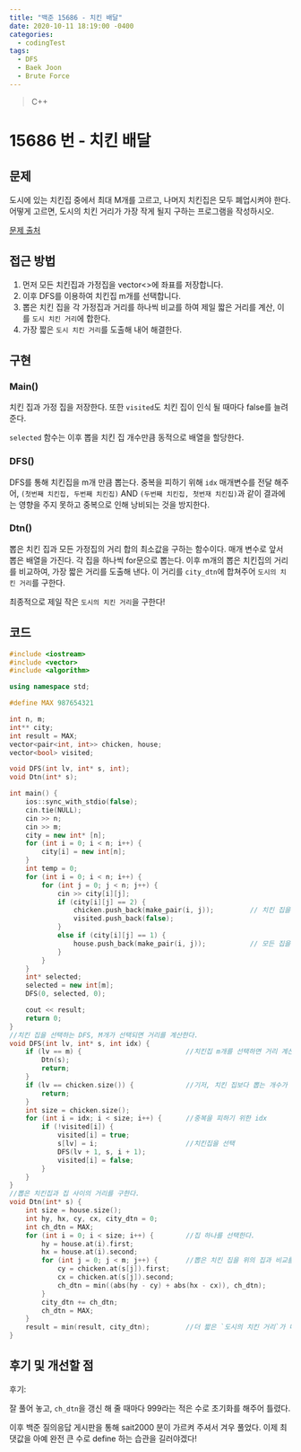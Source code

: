 ```yaml
---
title: "백준 15686 - 치킨 배달"
date: 2020-10-11 18:19:00 -0400
categories: 
  - codingTest
tags:
  - DFS
  - Baek Joon
  - Brute Force
---
```


> C++ 

15686 번 - 치킨 배달
=============
 
## 문제
도시에 있는 치킨집 중에서 최대 M개를 고르고, 나머지 치킨집은 모두 폐업시켜야 한다. 어떻게 고르면, 도시의 치킨 거리가 가장 작게 될지 구하는 프로그램을 작성하시오.

[문제 출처](https://www.acmicpc.net/problem/15686)

## 접근 방법 

1. 먼저 모든 치킨집과 가정집을 vector<>에  좌표를 저장합니다.
2. 이후 DFS를 이용하여 치킨집 m개를 선택합니다.
3. 뽑은 치킨 집을 각 가정집과 거리를 하나씩 비교를 하여 제일 짧은 거리를 계산, 이를 `도시 치킨 거리`에 합한다.
4. 가장 짧은 `도시 치킨 거리`를 도출해 내어 해결한다.

## 구현

### Main()
치킨 집과 가정 집을 저장한다. 또한 `visited`도 치킨 집이 인식 될 때마다 false를 늘려준다.

`selected` 함수는 이후 뽑을 치킨 집 개수만큼 동적으로 배열을 할당한다.

### DFS()
DFS를 통해 치킨집을 m개 만큼 뽑는다.
중복을 피하기 위해 `idx` 매개변수를 전달 해주어, `(첫번째 치킨집, 두번째 치킨집)` AND `(두번째 치킨집, 첫번재 치킨집)`과 같이 결과에는 영향을 주지 못하고 중복으로 인해 낭비되는 것을 방지한다.

### Dtn()
뽑은 치킨 집과 모든 가정집의 거리 합의 최소값을 구하는 함수이다.
매개 변수로 앞서 뽑은 배열을 가진다.
각 집을 하나씩 for문으로 뽑는다. 이후 m개의 뽑은 치킨집의 거리를 비교하여, 가장 짧은 거리를 도출해 낸다. 이 거리를 `city_dtn`에 합쳐주어 `도시의 치킨 거리`를 구한다.

최종적으로 제일 작은 `도시의 치킨 거리`을 구한다!

## 코드 
```c++
#include <iostream>
#include <vector>
#include <algorithm>

using namespace std;

#define MAX 987654321

int n, m;
int** city;
int result = MAX;
vector<pair<int, int>> chicken, house;
vector<bool> visited;

void DFS(int lv, int* s, int);
void Dtn(int* s);

int main() {
	ios::sync_with_stdio(false);
	cin.tie(NULL);
	cin >> n;
	cin >> m;
	city = new int* [n];
	for (int i = 0; i < n; i++) {
		city[i] = new int[n];
	}
	int temp = 0;
	for (int i = 0; i < n; i++) {
		for (int j = 0; j < n; j++) {
			cin >> city[i][j];
			if (city[i][j] == 2) {
				chicken.push_back(make_pair(i, j));			// 치킨 집을 저장
				visited.push_back(false);
			}
			else if (city[i][j] == 1) {
				house.push_back(make_pair(i, j));			// 모든 집을 저장
			}
		}
	}
	int* selected;
	selected = new int[m];
	DFS(0, selected, 0);

	cout << result;
	return 0;
}
//치킨 집을 선택하는 DFS, M개가 선택되면 거리를 계산한다.
void DFS(int lv, int* s, int idx) {
	if (lv == m) {							//치킨집 m개를 선택하면 거리 계산으로 넘어감
		Dtn(s);
		return;
	}
	if (lv == chicken.size()) {				//기저, 치킨 집보다 뽑는 개수가 많은 것을 방지
		return;
	}
	int size = chicken.size();
	for (int i = idx; i < size; i++) {		//중복을 피하기 위한 idx
		if (!visited[i]) {
			visited[i] = true;
			s[lv] = i;						//치킨집을 선택
			DFS(lv + 1, s, i + 1);
			visited[i] = false;
		}
	}
}
//뽑은 치킨집과 집 사이의 거리를 구한다.
void Dtn(int* s) {
	int size = house.size();
	int hy, hx, cy, cx, city_dtn = 0;
	int ch_dtn = MAX;
	for (int i = 0; i < size; i++) {		//집 하나를 선택한다.
		hy = house.at(i).first;
		hx = house.at(i).second;
		for (int j = 0; j < m; j++) {		//뽑은 치킨 집을 위의 집과 비교를 하며, 제일 짧은 거리를 `도시의 치킨 거리`에 합한다.
			cy = chicken.at(s[j]).first;
			cx = chicken.at(s[j]).second;
			ch_dtn = min((abs(hy - cy) + abs(hx - cx)), ch_dtn);
		}
		city_dtn += ch_dtn;
		ch_dtn = MAX;
	}
	result = min(result, city_dtn);			//더 짧은 `도시의 치킨 거리`가 나오면 갱신한다.
}
```

## 후기 및 개선할 점

후기:

잘 풀어 놓고, `ch_dtn`을 갱신 해 줄 때마다 999라는 적은 수로 초기화를 해주어 틀렸다.

이후 백준 질의응답 게시판을 통해 sait2000 분이 가르켜 주셔서 겨우 풀었다.
이제 최댓값을 아예 완전 큰 수로 define 하는 습관을 길러야겠다!